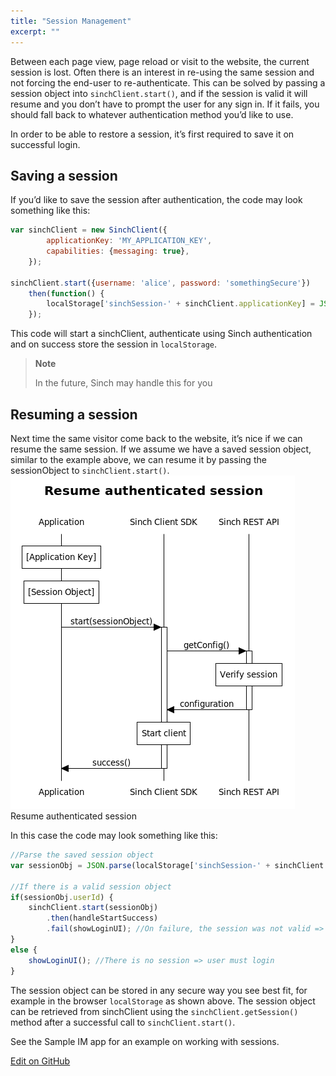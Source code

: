 ```yaml
---
title: "Session Management"
excerpt: ""
---
```

Between each page view, page reload or visit to the website, the current session is lost. Often there is an interest in re-using the same session and not forcing the end-user to re-authenticate. This can be solved by passing a session object into `sinchClient.start()`, and if the session is valid it will resume and you don’t have to prompt the user for any sign in. If it fails, you should fall back to whatever authentication method you’d like to use.

In order to be able to restore a session, it’s first required to save it on successful login.

## Saving a session

If you’d like to save the session after authentication, the code may look something like this:
```javascript
var sinchClient = new SinchClient({
        applicationKey: 'MY_APPLICATION_KEY',
        capabilities: {messaging: true},
    });

sinchClient.start({username: 'alice', password: 'somethingSecure'})
    then(function() {
        localStorage['sinchSession-' + sinchClient.applicationKey] = JSON.stringify(sinchClient.getSession());
    });
```


This code will start a sinchClient, authenticate using Sinch authentication and on success store the session in `localStorage`.

> **Note**    
>
> In the future, Sinch may handle this for you

## Resuming a session

Next time the same visitor come back to the website, it’s nice if we can resume the same session. If we assume we have a saved session object, similar to the example above, we can resume it by passing the sessionObject to `sinchClient.start()`.
![authentication_papi_resume.png](images/6faf940-authentication_papi_resume.png)
Resume authenticated
session

In this case the code may look something like this:
```javascript
//Parse the saved session object
var sessionObj = JSON.parse(localStorage['sinchSession-' + sinchClient.applicationKey] || '{}');

//If there is a valid session object
if(sessionObj.userId) {
    sinchClient.start(sessionObj)
        .then(handleStartSuccess)
        .fail(showLoginUI); //On failure, the session was not valid => user must re-login
}
else {
    showLoginUI(); //There is no session => user must login
}
```


The session object can be stored in any secure way you see best fit, for example in the browser `localStorage` as shown above. The session object can be retrieved from sinchClient using the `sinchClient.getSession()` method after a successful call to `sinchClient.start()`.

See the Sample IM app for an example on working with sessions.

<a class="edit-on-github" href="https://github.com/sinch/docs/blob/master/docs/voice/voice-for-js/voice-js-session-management.md">Edit on GitHub</a>